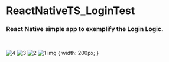 # ReactNativeTS_LoginTest
<h3> React Native simple app to exemplify the Login Logic. </h2> <br/>

![4](https://user-images.githubusercontent.com/115195952/235775449-1243cdb1-33f6-4820-984b-c096dacf2490.jpg)
![3](https://user-images.githubusercontent.com/115195952/235775564-6891785d-b884-41af-9085-59052f8a5cff.jpg)
![2](https://user-images.githubusercontent.com/115195952/235775667-160b55e9-cdef-4d7b-a2ec-4541244cf4d9.jpg)
![1](https://user-images.githubusercontent.com/115195952/235775719-8424198c-cf04-4cfe-8d06-08237512b891.jpg)
img {
width: 200px;
}

